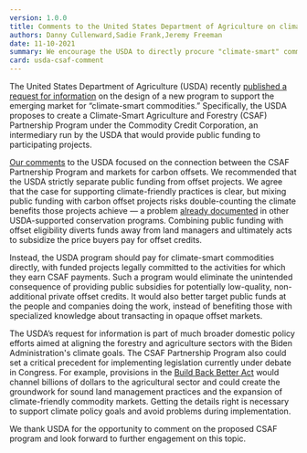 ```yaml
---
version: 1.0.0
title: Comments to the United States Department of Agriculture on climate-smart commodity markets
authors: Danny Cullenward,Sadie Frank,Jeremy Freeman
date: 11-10-2021
summary: We encourage the USDA to directly procure "climate-smart" commodities instead of subsidizing carbon offsets.
card: usda-csaf-comment
---
```


The United States Department of Agriculture (USDA) recently [published a request for information](https://www.federalregister.gov/documents/2021/09/30/2021-21368/climate-smart-agriculture-and-forestry-partnership-program) on the design of a new program to support the emerging market for “climate-smart commodities.” Specifically, the USDA proposes to create a Climate-Smart Agriculture and Forestry (CSAF) Partnership Program under the Commodity Credit Corporation, an intermediary run by the USDA that would provide public funding to participating projects.

[Our comments](https://files.carbonplan.org/USDA-CSAF-Comment-Letter-11-01-21.pdf) to the USDA focused on the connection between the CSAF Partnership Program and markets for carbon offsets. We recommended that the USDA strictly separate public funding from offset projects. We agree that the case for supporting climate-friendly practices is clear, but mixing public funding with carbon offset projects risks double-counting the climate benefits those projects achieve — a problem [already documented](https://www.bloomberg.com/news/features/2020-12-17/the-real-trees-delivering-fake-climate-progress-for-corporate-america) in other USDA-supported conservation programs. Combining public funding with offset eligibility diverts funds away from land managers and ultimately acts to subsidize the price buyers pay for offset credits.

Instead, the USDA program should pay for climate-smart commodities directly, with funded projects legally committed to the activities for which they earn CSAF payments. Such a program would eliminate the unintended consequence of providing public subsidies for potentially low-quality, non-additional private offset credits. It would also better target public funds at the people and companies doing the work, instead of benefiting those with specialized knowledge about transacting in opaque offset markets.

The USDA’s request for information is part of much broader domestic policy efforts aimed at aligning the forestry and agriculture sectors with the Biden Administration's climate goals. The CSAF Partnership Program also could set a critical precedent for implementing legislation currently under debate in Congress. For example, provisions in the [Build Back Better Act](https://agriculture.house.gov/uploadedfiles/house_agriculture_build_back_better_act_provisions_.pdf) would channel billions of dollars to the agricultural sector and could create the groundwork for sound land management practices and the expansion of climate-friendly commodity markets. Getting the details right is necessary to support climate policy goals and avoid problems during implementation.

We thank USDA for the opportunity to comment on the proposed CSAF program and look forward to further engagement on this topic.
